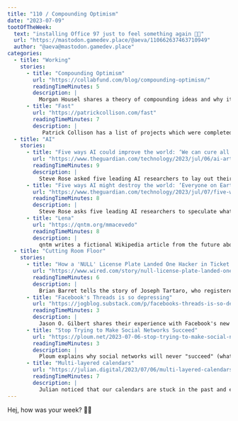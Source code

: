 ```yaml
---
title: "110 / Compounding Optimism"
date: "2023-07-09"
tootOfTheWeek:
  text: "installing Office 97 just to feel something again 📎💬"
  url: "https://mastodon.gamedev.place/@aeva/110662637463710949"
  author: "@aeva@mastodon.gamedev.place"
categories:
  - title: "Working"
    stories:
      - title: "Compounding Optimism"
        url: "https://collabfund.com/blog/compounding-optimism/"
        readingTimeMinutes: 5
        description: |
          Morgan Housel shares a theory of compounding ideas and why it's easy to underestimate.
      - title: "Fast"
        url: "https://patrickcollison.com/fast"
        readingTimeMinutes: 7
        description: |
           Patrick Collison has a list of projects which were completed super fast. Did you know the first iPod took less than a year?
  - title: "AI"
    stories:
      - title: "Five ways AI could improve the world: ‘We can cure all diseases, stabilise our climate, halt poverty’"
        url: "https://www.theguardian.com/technology/2023/jul/06/ai-artificial-intelligence-world-diseases-climate-scenarios-experts"
        readingTimeMinutes: 9
        description: |
          Steve Rose asked five leading AI researchers to lay out their best-case scenarios for the future of AI. _Thanks, Astrid!_
      - title: "Five ways AI might destroy the world: ‘Everyone on Earth could fall over dead in the same second’"
        url: "https://www.theguardian.com/technology/2023/jul/07/five-ways-ai-might-destroy-the-world-everyone-on-earth-could-fall-over-dead-in-the-same-second"
        readingTimeMinutes: 8
        description: |
          Steve Rose asks five leading AI researchers to speculate what could go wrong.
      - title: "Lena"
        url: "https://qntm.org/mmacevedo"
        readingTimeMinutes: 8
        description: |
          qntm writes a fictional Wikipedia article from the future about MMACevedo, the earliest executable image of a human brain and the ethical complications.
  - title: "Cutting Room Floor"
    stories:
      - title: "How a 'NULL' License Plate Landed One Hacker in Ticket Hell"
        url: "https://www.wired.com/story/null-license-plate-landed-one-hacker-ticket-hell/"
        readingTimeMinutes: 6
        description: |
          Brian Barret tells the story of Joseph Tartaro, who registered NULL as a license plate in the US and ever since receives fines he has nothing to do with.
      - title: "Facebook's Threads is so depressing"
        url: "https://jogblog.substack.com/p/facebooks-threads-is-so-depressing"
        readingTimeMinutes: 3
        description: |
          Jason O. Gilbert shares their experience with Facebook's new Twitter clone.
      - title: "Stop Trying to Make Social Networks Succeed"
        url: "https://ploum.net/2023-07-06-stop-trying-to-make-social-networks-succeed.html"
        readingTimeMinutes: 3
        description: |
          Ploum explains why social networks will never "succeed" (whatever that means) and that the real value is in the community, not the tool it uses.
      - title: "Multi-layered calendars"
        url: "https://julian.digital/2023/07/06/multi-layered-calendars/"
        readingTimeMinutes: 7
        description: |
          Julian noticed that our calendars are stuck in the past and explores a more modern approach using different layers for different activities. _Thanks, Jan!_
---
```


Hej, how was your week? ✌🏻

